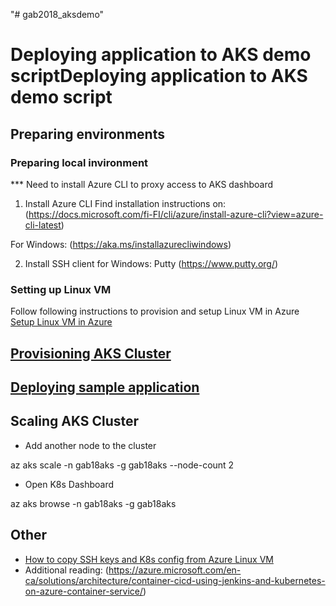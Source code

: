 "# gab2018_aksdemo" 
# Deploying application to AKS demo scriptDeploying application to AKS demo script

## Preparing environments

### Preparing local invironment
*** Need to install Azure CLI to proxy access to AKS dashboard
1. Install Azure CLI
Find installation instructions on: (https://docs.microsoft.com/fi-FI/cli/azure/install-azure-cli?view=azure-cli-latest)

For Windows: (https://aka.ms/installazurecliwindows)

2. Install SSH client for Windows: Putty
(https://www.putty.org/)

### Setting up Linux VM
Follow following instructions to provision and setup Linux VM in Azure
[Setup Linux VM in Azure](./SetupLinuxVM.md)


## [Provisioning AKS Cluster](./CreateAKS.md)


## [Deploying sample application](./DeployApp.md)



## Scaling AKS Cluster

* Add another node to the cluster  

az aks scale -n gab18aks -g gab18aks --node-count 2

* Open K8s Dashboard  

az aks browse -n gab18aks -g gab18aks

## Other 

* [How to copy SSH keys and K8s config from Azure Linux VM](./CopyFromLinuxVM.md)
* Additional reading: (https://azure.microsoft.com/en-ca/solutions/architecture/container-cicd-using-jenkins-and-kubernetes-on-azure-container-service/)
